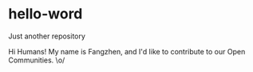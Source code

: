 # hello-word
Just another repository

Hi Humans!
My name is Fangzhen, and I'd like to contribute to our Open Communities. \o/
